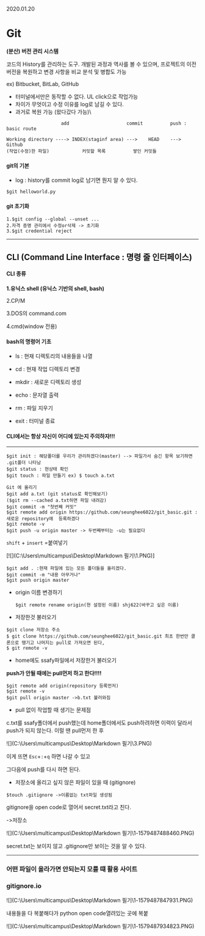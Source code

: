 2020.01.20

# Git



__(분산) 버전 관리 시스템__

코드의 History를 관리하는 도구. 개발된 과정과 역사를 볼 수 있으며, 프로젝트의 이전 버전을 복원하고 변경 사항을 비교 분석 및 병합도 가능

ex) Bitbucket, BitLab, GitHub

* 터미널에서만은 동작할 수 없다. UL click으로 작업가능
* 차이가 무엇이고 수정 이유를 log로 남길 수 있다.
* 과거로 복원 가능 (왔다갔다 가능)\

~~~
					add  					commit			push : 		basic route

Working directory ---->	INDEX(staginf area) --->	HEAD 	--->	 Github
(작업(수정)한 파일) 			커밋할 목록			쌓인 커밋들
~~~

#### git의 기본

* log : history를 commit log로 남기면 뭔지 알 수 있다.

~~~
$git helloworld.py
~~~

#### git 초기화

```
1.$git config --global --unset ...
2.자격 증명 관리에서 수정or삭제 -> 초기화
3.$git credential reject
```



***

## CLI (Command Line Interface : 명령 줄 인터페이스)

#### CLI 종류

__1.유닉스 shell (유닉스 기반의 shell, bash)__

2.CP/M

3.DOS의 command.com

4.cmd(window 전용)



#### bash의 명령어 기초

* ls : 현재 디렉토리의 내용들을 나열

* cd : 현재 작업 디렉토리 변경

* mkdir : 새로운 디렉토리 생성

* echo : 문자열 출력

* rm : 파일 지우기

* exit : 터미널 종료

  

#### CLI에서는 항상 자신이 어디에 있는지 주의하자!!!

***

```
$git init : 해당폴더를 우리가 관리하겠다(master) --> 파일가서 숨긴 항목 보기하면 .git폴더 나타남
$git status : 현상태 확인
$git touch : 파일 만들기 ex) $ touch a.txt

Git 에 올리기
$git add a.txt (git status로 확인해보기)
($git rm --cached a.txt하면 파일 내려감)
$git commit -m "첫번째 커밋"
$git remote add origin https://github.com/seunghee6022/git_basic.git : 새로운 repository에  등록하겠다
$git remote -v
$git push -u origin master -> 두번째부터는 -u는 필요없다
```

`shift` + `insert` =붙여넣기



 [![](C:\Users\multicampus\Desktop\Markdown 필기\1.PNG)]

```
$git add . :현재 파일에 있는 모든 폴더들을 올리겠다.
$git commit -m "내용 아무거나"
$git push origin master
```

* origin  이름 변경하기

  ```
  $git remote rename origin(현 설정된 이름) shj622(바꾸고 싶은 이름)
  ```

* 저장한것 불러오기

```
$git clone 저장소 주소
$ git clone https://github.com/seunghee6022/git_basic.git 최초 한번만 클론으로 땡기고 나머지는 pull로 가져오면 된다,
$ git remote -v
```

* home에도 ssafy파일에서 저장한거 불러오기 

__push가 안될 때에는 pull먼저 하고 한다!!!!__

```
$git remote add origin(repository 등록먼저)
$git remote -v
$git pull origin master ->b.txt 불러와짐
```

* pull 없이 작업할 때 생기는 문제점

c.txt를 ssafy폴더에서 push했는데 home폴더에서도 push하려하면 이력이 달라서 push가 되지 않는다. 이럴 땐 pull먼저 한 후

![](C:\Users\multicampus\Desktop\Markdown 필기\3.PNG)

이게 뜨면 `Esc`+`:`+`q` 하면 나갈 수 있고 

그다음에 push를 다시 하면 된다.



* 저장소에 올리고 싶지 않은 파일이 있을 때 (gitignore)

```
$touch .gitignore ->이름없는 txt파일 생성됨
```

gitignore을 open code로 열어서 secret.txt라고 친다.

->저장소

![](C:\Users\multicampus\Desktop\Markdown 필기\1-1579487488460.PNG)

secret.txt는 보이지 않고 .gitignore만 보이는 것을 알 수 있다.

***

### 어떤 파일이 올라가면 안되는지 모를 떄 활용 사이트

### gitignore.io

![](C:\Users\multicampus\Desktop\Markdown 필기\1-1579487847931.PNG)

내용들을 다 복붙해다가 python open code열려있는 곳에 복붙

![](C:\Users\multicampus\Desktop\Markdown 필기\1-1579487934823.PNG)
